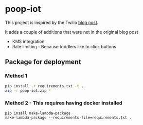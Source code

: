 # poop-iot

This project is inspired by the Twilio [blog post](https://www.twilio.com/blog/2018/03/iot-poop-button-python-twilio-aws.html).

It adds a couple of additions that were not in the original blog post

* KMS integration
* Rate limiting - Because toddlers like to click buttons

## Package for deployment

### Method 1
```bash
pip install -r requirements.txt -t .
zip -r poop-iot.zip *
```

### Method 2 - This requires having docker installed
```
pip insall make-lambda-package
make-lambda-package --requirements-file=requirements.txt .
```
